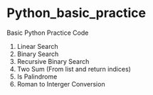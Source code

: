# Python_basic_practice
Basic Python Practice Code
1) Linear Search
2) Binary Search
3) Recursive Binary Search
4) Two Sum (From list and return indices)
5) Is Palindrome
6) Roman to Interger Conversion
